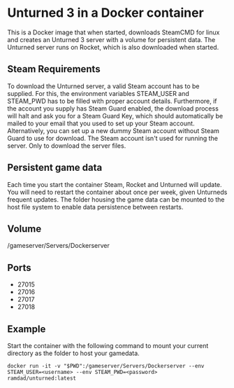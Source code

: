# Unturned 3 in a Docker container
This is a Docker image that when started, downloads SteamCMD for linux and creates an Unturned 3 server with a volume for persistent data.
The Unturned server runs on Rocket, which is also downloaded when started.

## Steam Requirements
To download the Unturned server, a valid Steam account has to be supplied. For this, the environment variables STEAM_USER and STEAM_PWD has to be filled with proper account details. Furthermore, if the account you supply has Steam Guard enabled, the download process will halt and ask you for a Steam Guard Key, which should automatically be mailed to your email that you used to set up your Steam account.
Alternatively, you can set up a new dummy Steam account without Steam Guard to use for download. The Steam account isn't used for running the server. Only to download the server files.

## Persistent game data
Each time you start the container Steam, Rocket and Unturned will update. You will need to restart the container about once per week, given Unturneds frequent updates. The folder housing the game data can be mounted to the host file system to enable data persistence between restarts.

## Volume
/gameserver/Servers/Dockerserver

## Ports
* 27015
* 27016
* 27017
* 27018

## Example
Start the container with the following command to mount your current directory as the folder to host your gamedata.
```
docker run -it -v "$PWD":/gameserver/Servers/Dockerserver --env STEAM_USER=<username> --env STEAM_PWD=<password> ramdad/unturned:latest
```
